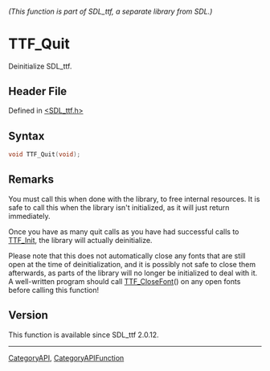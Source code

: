 ###### (This function is part of SDL_ttf, a separate library from SDL.)
# TTF_Quit

Deinitialize SDL_ttf.

## Header File

Defined in [<SDL_ttf.h>](https://github.com/libsdl-org/SDL_ttf/blob/SDL2/include/SDL_ttf.h)

## Syntax

```c
void TTF_Quit(void);
```

## Remarks

You must call this when done with the library, to free internal resources.
It is safe to call this when the library isn't initialized, as it will just
return immediately.

Once you have as many quit calls as you have had successful calls to
[TTF_Init](TTF_Init), the library will actually deinitialize.

Please note that this does not automatically close any fonts that are still
open at the time of deinitialization, and it is possibly not safe to close
them afterwards, as parts of the library will no longer be initialized to
deal with it. A well-written program should call
[TTF_CloseFont](TTF_CloseFont)() on any open fonts before calling this
function!

## Version

This function is available since SDL_ttf 2.0.12.

----
[CategoryAPI](CategoryAPI), [CategoryAPIFunction](CategoryAPIFunction)

